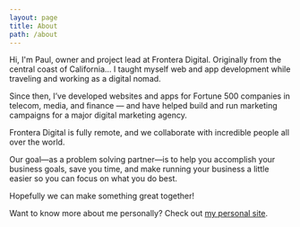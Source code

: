 ```yaml
---
layout: page
title: About
path: /about
---
```


Hi, I'm Paul, owner and project lead at Frontera Digital. Originally from the central coast of California… I taught myself web and app development while traveling and working as a digital nomad.

Since then, I’ve developed websites and apps for Fortune 500 companies in telecom, media, and finance — and have helped build and run marketing campaigns for a major digital marketing agency.

Frontera Digital is fully remote, and we collaborate with incredible people all over the world.

Our goal—as a problem solving partner—is to help you accomplish your business goals, save you time, and make running your business a little easier so you can focus on what you do best.

Hopefully we can make something great together!

Want to know more about me personally? Check out [my personal site](https://paulgarcia.co).
